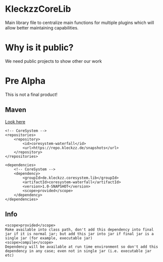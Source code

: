 # KleckzzCoreLib
Main library file to centralize main functions for multiple plugins which will allow better maintaining capabilities.

# Why is it public?
We need public projects to show other our work 

# Pre Alpha
This is not a final product!

## Maven
[Look here](https://repo.kleckzz.de/#/snapshots/de/kleckzz/coresystem/lib)
```
<!-- CoreSystem -->
<repositories>
    <repository>
        <id>coresystem-waterfall</id>
        <url>https://repo.kleckzz.de/snapshots</url>
    </repository>
</repositories>
    
<dependencies>
    <!-- CoreSystem -->
    <dependency>
        <groupId>de.kleckzz.coresystem.lib</groupId>
        <artifactId>coresystem-waterfall</artifactId>
        <version>1.0-SNAPSHOT</version>
        <scope>provided</scope>
    </dependency>
</dependencies>
```

## Info
````
<scope>provided</scope>
Make available into class path, don't add this dependency into final jar if it is normal jar; but add this jar into jar if final jar is a single jar (for example, executable jar)
<scope>compile</scope>
Dependency will be available at run time environment so don't add this dependency in any case; even not in single jar (i.e. executable jar etc)
````
